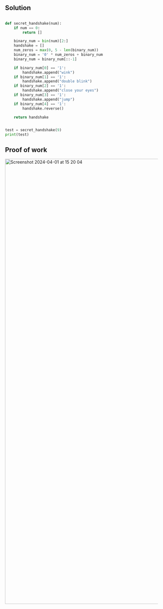## Solution

```.py

def secret_handshake(num):
    if num == 0:
        return []

    binary_num = bin(num)[2:]
    handshake = []
    num_zeros = max(0, 5 - len(binary_num))
    binary_num = '0' * num_zeros + binary_num
    binary_num = binary_num[::-1]

    if binary_num[0] == '1':
        handshake.append("wink")
    if binary_num[1] == '1':
        handshake.append("double blink")
    if binary_num[2] == '1':
        handshake.append("close your eyes")
    if binary_num[3] == '1':
        handshake.append("jump")
    if binary_num[4] == '1':
        handshake.reverse()

    return handshake


test = secret_handshake(9)
print(test)


```

## Proof of work

<img width="1470" alt="Screenshot 2024-04-01 at 15 20 04" src="https://github.com/yuxuantaoisak/unit_4/assets/144768397/0cbb3861-670f-42bd-8e9b-9bfb72903840">


